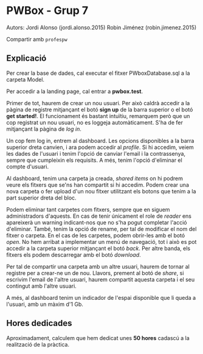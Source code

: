 # PWBox - Grup 7

Autors:
Jordi Alonso (jordi.alonso.2015)
Robin Jiménez (robin.jimenez.2015)

Compartir amb `profespw`

## Explicació

Per crear la base de dades, cal executar el fitxer PWboxDatabase.sql a la carpeta Model.

Per accedir a la landing page, cal entrar a **pwbox.test**.

Primer de tot, haurem de crear un nou usuari. Per això caldrà accedir a la pàgina de registre mitjançant el botó **sign up** de la barra superior o el botó **get started!**. 
El funcionament és bastant intuïtiu, remarquem però que un cop
registrat un nou usuari, no es loggeja automàticament. S'ha de fer
mitjançant la pàgina de *log in*.

Un cop fem log in, entrem al dashboard. Les opcions disponibles a la barra superior dreta canvien, i ara podem accedir al *profile*. Si hi accedim, veiem les dades de l'usuari i tenim l'opció de canviar l'email i la contrassenya, sempre que cumpleixin els requisits. A més, tenim l'opció d'eliminar el compte d'usuari.

Al dashboard, tenim una carpeta ja creada, *shared items* on hi podrem veure els fitxers que se'ns han compartit si hi accedim. Podem crear una nova carpeta o fer upload d'un nou fitxer utilitzant els botons que tenim a la part superior dreta del bloc. 

Podem eliminar tant carpetes com fitxers, sempre que en siguem administradors d'aquests. En cas de tenir únicament el role de *reader* ens apareixerà un warning indicant-nos que no s'ha pogut completar l'acció d'eliminar. 
També, tenim la opció de rename, per tal de modificar el nom del fitxer o carpeta. En el cas de les carpetes, podem obrir-les amb el botó *open*. No hem arribat a implementar un menú de navegació, tot i això es pot accedir a la carpeta superior mitjançant el botó *back*. Per altre banda, els fitxers els podem descarregar amb el botó *download*.

Per tal de compartir una carpeta amb un altre usuari, haurem de tornar al registre per a crear-ne un de nou. Llavors, prement al botó de *share*, si escrivim l'email de l'altre usuari, haurem compartit aquesta carpeta i el seu contingut amb l'altre usuari.

A més, al dashboard tenim un indicador de l'espai disponible que li queda a l'usuari, amb un màxim d'1 Gb.


## Hores dedicades

Aproximadament, calculem que hem dedicat unes **50 hores** cadascú 
a la realització de la pràctica.
